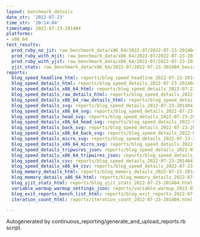 ```yaml
---
layout: benchmark_details
date_str: '2022-07-23'
time_str: '20:14:04'
timestamp: 2022-07-23-201404
platforms:
- x86_64
test_results:
  prod_ruby_no_jit: raw_benchmark_data/x86_64/2022-07/2022-07-23-201404_basic_benchmark_prod_ruby_no_jit.json
  prod_ruby_with_mjit: raw_benchmark_data/x86_64/2022-07/2022-07-23-201404_basic_benchmark_prod_ruby_with_mjit.json
  prod_ruby_with_yjit: raw_benchmark_data/x86_64/2022-07/2022-07-23-201404_basic_benchmark_prod_ruby_with_yjit.json
  yjit_stats: raw_benchmark_data/x86_64/2022-07/2022-07-23-201404_basic_benchmark_yjit_stats.json
reports:
  blog_speed_headline_html: reports/blog_speed_headline_2022-07-23-201404.html
  blog_speed_details_html: reports/blog_speed_details_2022-07-23-201404.html
  blog_speed_details_x86_64_html: reports/blog_speed_details_2022-07-23-201404.x86_64.html
  blog_speed_details_raw_details_html: reports/blog_speed_details_2022-07-23-201404.raw_details.html
  blog_speed_details_x86_64_raw_details_html: reports/blog_speed_details_2022-07-23-201404.x86_64.raw_details.html
  blog_speed_details_svg: reports/blog_speed_details_2022-07-23-201404.svg
  blog_speed_details_x86_64_svg: reports/blog_speed_details_2022-07-23-201404.x86_64.svg
  blog_speed_details_head_svg: reports/blog_speed_details_2022-07-23-201404.head.svg
  blog_speed_details_x86_64_head_svg: reports/blog_speed_details_2022-07-23-201404.x86_64.head.svg
  blog_speed_details_back_svg: reports/blog_speed_details_2022-07-23-201404.back.svg
  blog_speed_details_x86_64_back_svg: reports/blog_speed_details_2022-07-23-201404.x86_64.back.svg
  blog_speed_details_micro_svg: reports/blog_speed_details_2022-07-23-201404.micro.svg
  blog_speed_details_x86_64_micro_svg: reports/blog_speed_details_2022-07-23-201404.x86_64.micro.svg
  blog_speed_details_tripwires_json: reports/blog_speed_details_2022-07-23-201404.tripwires.json
  blog_speed_details_x86_64_tripwires_json: reports/blog_speed_details_2022-07-23-201404.x86_64.tripwires.json
  blog_speed_details_csv: reports/blog_speed_details_2022-07-23-201404.csv
  blog_speed_details_x86_64_csv: reports/blog_speed_details_2022-07-23-201404.x86_64.csv
  blog_memory_details_html: reports/blog_memory_details_2022-07-23-201404.html
  blog_memory_details_x86_64_html: reports/blog_memory_details_2022-07-23-201404.x86_64.html
  blog_yjit_stats_html: reports/blog_yjit_stats_2022-07-23-201404.html
  variable_warmup_warmup_settings_json: reports/variable_warmup_2022-07-23-201404.warmup_settings.json
  blog_exit_reports_bench_list_html: reports/blog_exit_reports_2022-07-23-201404.bench_list.html
  iteration_count_html: reports/iteration_count_2022-07-23-201404.html

---
```

Autogenerated by continuous_reporting/generate_and_upload_reports.rb script.
